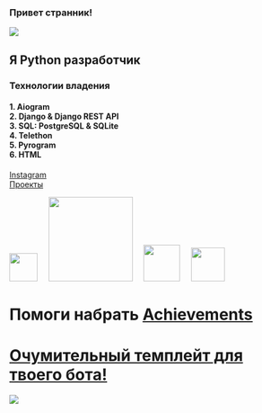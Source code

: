 ### Привет странник!

![](/MeagerHardtofindAlbertosaurus-size_restricted.gif)  

## Я Python разработчик

### Технологии владения

#### 1. Aiogram <br> 2. Django & Django REST API <br> 3. SQL: PostgreSQL & SQLite <br> 4. Telethon <br> 5. Pyrogram <br> 6. HTML

[Instagram](https://www.instagram.com/zufar_ik)<br>
[Проекты](https://github.com/zufar-ik?tab=repositories)

<img src="https://s3.dualstack.us-east-2.amazonaws.com/pythondotorg-assets/media/community/logos/python-logo-only.png" width="50">     <img src="https://static.djangoproject.com/img/logos/django-logo-negative.svg" width="150">     <img src="https://docs.aiogram.dev/en/latest/_static/logo.png" width="65">     <img src="https://i.ibb.co/MSwXhXD/photo-2023-01-02-19-52-41.jpg" width="60">

# Помоги набрать [Achievements](https://github.com/zufar-ik?tab=achievements)

# [Очумительный темплейт для твоего бота!](https://github.com/zufar-ik/BotTemplate)



![](https://komarev.com/ghpvc/?username=zufar-ik)
